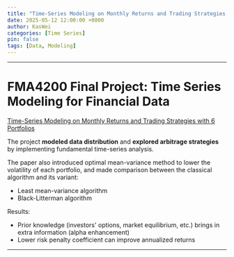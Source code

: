 ```yaml
---
title: "Time-Series Modeling on Monthly Returns and Trading Strategies with 6 Portfolios"
date: 2025-05-12 12:00:00 +0800
author: KasWei
categories: [Time Series]
pin: false
tags: [Data, Modeling]
---
```


---

# FMA4200 Final Project: Time Series Modeling for Financial Data #

[Time-Series Modeling on Monthly Returns and Trading Strategies with 6 Portfolios](https://KAS-W.github.io/assets/pdf/FMA4200_Final_Project.pdf)

The project **modeled data distribution** and **explored arbitrage strategies** by implementing fundamental time-series analysis.

The paper also introduced optimal mean-variance method to lower the volatility of each portfolio, and made comparison between the classical algorithm and its variant:
- Least mean-variance algorithm
- Black-Litterman algorithm

Results:
- Prior knowledge (investors' options, market equilibrium, etc.) brings in extra information (alpha enhancement)
- Lower risk penalty coefficient can improve annualized returns

---